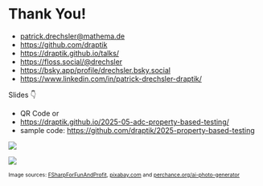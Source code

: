 # Thank You!

- <mdi-email /> <patrick.drechsler@mathema.de>
- <logos-github-icon /> <https://github.com/draptik>
- <mdi-web /> <https://draptik.github.io/talks/>
- <logos-mastodon-icon /> <https://floss.social/@drechsler>
- <logos-bluesky/> <https://bsky.app/profile/drechsler.bsky.social>
- <logos-linkedin-icon /> <https://www.linkedin.com/in/patrick-drechsler-draptik/>

Slides 👇

- QR Code or
- <https://draptik.github.io/2025-05-adc-property-based-testing/>
- sample code:
  <https://github.com/draptik/2025-property-based-testing>

<img
  class="absolute top-10 right-30 h-70"
  src="/images/slides.png"
/>

<img
  class="absolute bottom-20 right-50 h-30 custom-slow-pulse"
  src="/images/anti-nazi.png"
/>

<p style="font-size:0.75em">
Image sources: <a href="https://fsharpforfunandprofit.com/posts/property-based-testing-2/" target="_blank">FSharpForFunAndProfit</a>, <a href="https://pixabay.com/" target="_blank">pixabay.com</a> and <a href="https://perchance.org/ai-photo-generator" target="_blank">perchance.org/ai-photo-generator</a>
</p>
